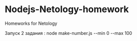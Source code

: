 # Nodejs-Netology-homework
Homeworks for Netology

Запуск 2 задания : node make-number.js --min 0 --max 100
